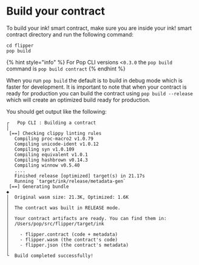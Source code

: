 # Build your contract

To build your ink! smart contract, make sure you are inside your ink! smart contract directory and run the following command:

```shell
cd flipper
pop build
```

{% hint style="info" %}
For Pop CLI versions <`0.3.0` the `pop build` command is `pop build contract`
{% endhint %}

When you run `pop build` the default is to build in debug mode which is faster for development. It is important to note that when your contract is ready for production you can build the contract using `pop build --release` which will create an optimized build ready for production.

You should get output like the following:

```
┌   Pop CLI : Building a contract
│
 [==] Checking clippy linting rules
   Compiling proc-macro2 v1.0.79
   Compiling unicode-ident v1.0.12
   Compiling syn v1.0.109
   Compiling equivalent v1.0.1
   Compiling hashbrown v0.14.3
   Compiling winnow v0.5.40
   ....
   Finished release [optimized] target(s) in 21.17s
   Running `target/ink/release/metadata-gen`
 [==] Generating bundle
◆  
│  Original wasm size: 21.3K, Optimized: 1.6K
│  
│  The contract was built in RELEASE mode.
│  
│  Your contract artifacts are ready. You can find them in:
│  /Users/pop/src/flipper/target/ink
│  
│    - flipper.contract (code + metadata)
│    - flipper.wasm (the contract's code)
│    - flipper.json (the contract's metadata)
│  
└  Build completed successfully!
```
